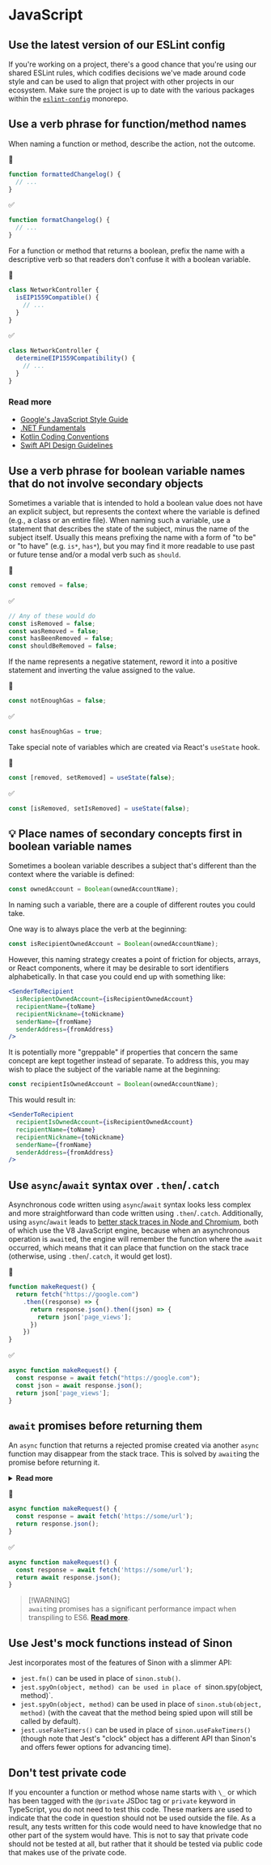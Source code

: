 # JavaScript

## Use the latest version of our ESLint config

If you're working on a project, there's a good chance that you're using our shared ESLint rules, which codifies decisions we've made around code style and can be used to align that project with other projects in our ecosystem. Make sure the project is up to date with the various packages within the [`eslint-config`](https://github.com/MetaMask/eslint-config) monorepo.

## Use a verb phrase for function/method names

When naming a function or method, describe the action, not the outcome.

🚫

``` javascript
function formattedChangelog() {
  // ...
}
```

✅

``` javascript
function formatChangelog() {
  // ...
}
```

For a function or method that returns a boolean, prefix the name with a descriptive verb so that readers don't confuse it with a boolean variable.

🚫

``` javascript
class NetworkController {
  isEIP1559Compatible() {
    // ...
  }
}
```

✅

``` javascript
class NetworkController {
  determineEIP1559Compatibility() {
    // ...
  }
}
```

### Read more

- [Google's JavaScript Style Guide](https://google.github.io/styleguide/jsguide.html#naming-method-names)
- [.NET Fundamentals](https://docs.microsoft.com/en-us/dotnet/standard/design-guidelines/names-of-type-members#names-of-methods)
- [Kotlin Coding Conventions](https://kotlinlang.org/docs/coding-conventions.html#choose-good-names)
- [Swift API Design Guidelines](https://www.swift.org/documentation/api-design-guidelines/#strive-for-fluent-usage)

## Use a verb phrase for boolean variable names that do not involve secondary objects

Sometimes a variable that is intended to hold a boolean value does not have an explicit subject, but represents the context where the variable is defined (e.g., a class or an entire file). When naming such a variable, use a statement that describes the state of the subject, minus the name of the subject itself. Usually this means prefixing the name with a form of "to be" or "to have" (e.g. `is*`, `has*`), but you may find it more readable to use past or future tense and/or a modal verb such as `should`.

🚫

``` javascript
const removed = false;
```

✅

``` javascript
// Any of these would do
const isRemoved = false;
const wasRemoved = false;
const hasBeenRemoved = false;
const shouldBeRemoved = false;
```

If the name represents a negative statement, reword it into a positive statement and inverting the value assigned to the value.

🚫

``` javascript
const notEnoughGas = false;
```

✅

``` javascript
const hasEnoughGas = true;
```

Take special note of variables which are created via React's `useState` hook.

🚫

``` javascript
const [removed, setRemoved] = useState(false);
```

✅

``` javascript
const [isRemoved, setIsRemoved] = useState(false);
```

## 💡 Place names of secondary concepts first in boolean variable names

Sometimes a boolean variable describes a subject that's different than the context where the variable is defined:

``` javascript
const ownedAccount = Boolean(ownedAccountName);
```

In naming such a variable, there are a couple of different routes you could take.

One way is to always place the verb at the beginning:

``` javascript
const isRecipientOwnedAccount = Boolean(ownedAccountName);
```

However, this naming strategy creates a point of friction for objects, arrays, or React components, where it may be desirable to sort identifiers alphabetically. In that case you could end up with something like:

``` jsx
<SenderToRecipient
  isRecipientOwnedAccount={isRecipientOwnedAccount}
  recipientName={toName}
  recipientNickname={toNickname}
  senderName={fromName}
  senderAddress={fromAddress}
/>
```

It is potentially more "greppable" if properties that concern the same concept are kept together instead of separate. To address this, you may wish to place the subject of the variable name at the beginning:

``` javascript
const recipientIsOwnedAccount = Boolean(ownedAccountName);
```

This would result in:

``` jsx
<SenderToRecipient
  recipientIsOwnedAccount={isRecipientOwnedAccount}
  recipientName={toName}
  recipientNickname={toNickname}
  senderName={fromName}
  senderAddress={fromAddress}
/>
```

## Use `async`/`await` syntax over `.then`/`.catch`

Asynchronous code written using `async`/`await` syntax looks less complex and more straightforward than code written using `.then`/`.catch`. Additionally, using `async`/`await` leads to [better stack traces in Node and Chromium](https://mathiasbynens.be/notes/async-stack-traces), both of which use the V8 JavaScript engine, because when an asynchronous operation is `await`ed, the engine will remember the function where the `await` occurred, which means that it can place that function on the stack trace (otherwise, using `.then`/`.catch`, it would get lost).

🚫

``` javascript
function makeRequest() {
  return fetch("https://google.com")
    .then((response) => {
      return response.json().then((json) => {
        return json['page_views'];
      })
    })
}
```

✅

``` javascript
async function makeRequest() {
  const response = await fetch("https://google.com");
  const json = await response.json();
  return json['page_views'];
}
```

## `await` promises before returning them

An `async` function that returns a rejected promise created via another `async` function may disappear from the stack trace. This is solved by `await`ing the promise before returning it.

<details><summary><b>Read more</b></summary>
<br/>
<p>If you save the following to a file (say, <code>/tmp/example.js</code>) and run it with <code>node</code>:</p>

``` javascript
async function foo() {
  return bar();
}

async function bar() {
  await Promise.resolve();
  throw new Error('BEEP BEEP');
}

foo().catch(error => console.log(error.stack));
```

then you will see the following in the terminal (as of Node 18):

```
Error: BEEP BEEP
    at bar (/private/tmp/example.js:7:9)
```

Notice how `foo` is completely missing from the stack trace!

However, if you put an `await` before the call to `bar`:

``` javascript
async function foo() {
  return await bar();
}

async function bar() {
  await Promise.resolve();
  throw new Error('BEEP BEEP');
}

foo().catch(error => console.log(error.stack));
```

you will now see it at the bottom of the stack trace:

```
Error: BEEP BEEP
    at bar (/private/tmp/example.js:7:9)
    at async foo (/private/tmp/example.js:2:10)
```

</details>

🚫

``` javascript
async function makeRequest() {
  const response = await fetch('https://some/url');
  return response.json();
}
```

✅

``` javascript
async function makeRequest() {
  const response = await fetch('https://some/url');
  return await response.json();
}
```

> [!WARNING]\
> `await`ing promises has a significant performance impact when transpiling to ES6. [**Read more**](https://arthur.place/the-cost-of-return-await).

## Use Jest's mock functions instead of Sinon

Jest incorporates most of the features of Sinon with a slimmer API:

* `jest.fn()` can be used in place of `sinon.stub()`.
* `jest.spyOn(object, method) can be used in place of `sinon.spy(object, method)`.
* `jest.spyOn(object, method)` can be used in place of `sinon.stub(object, method)` (with the caveat that the method being spied upon will still be called by default).
* `jest.useFakeTimers()` can be used in place of `sinon.useFakeTimers()` (though note that Jest's "clock" object has a different API than Sinon's and offers fewer options for advancing time).

## Don't test private code

If you encounter a function or method whose name starts with `\_` or which has been tagged with the `@private` JSDoc tag or `private` keyword in TypeScript, you do not need to test this code. These markers are used to indicate that the code in question should not be used outside the file. As a result, any tests written for this code would need to have knowledge that no other part of the system would have. This is not to say that private code should not be tested at all, but rather that it should be tested via public code that makes use of the private code.
